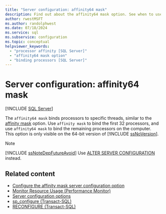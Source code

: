 ```yaml
---
title: "Server configuration: affinity64 mask"
description: Find out about the affinity64 mask option. See when to use it in SQL Server to bind processors to specific threads.
author: rwestMSFT
ms.author: randolphwest
ms.date: 07/18/2024
ms.service: sql
ms.subservice: configuration
ms.topic: conceptual
helpviewer_keywords:
  - "processor affinity [SQL Server]"
  - "affinity64 mask option"
  - "binding processors [SQL Server]"
---
```

# Server configuration: affinity64 mask

[!INCLUDE [SQL Server](../../includes/applies-to-version/sqlserver.md)]

The `affinity64 mask` binds processors to specific threads, similar to the [affinity mask](affinity-mask-server-configuration-option.md) option. Use `affinity mask` to bind the first 32 processors, and use `affinity64 mask` to bind the remaining processors on the computer. This option is only visible on the 64-bit version of [!INCLUDE [ssNoVersion](../../includes/ssnoversion-md.md)].

> [!NOTE]  
> [!INCLUDE [ssNoteDepFutureAvoid](../../includes/ssnotedepfutureavoid-md.md)] Use [ALTER SERVER CONFIGURATION](../../t-sql/statements/alter-server-configuration-transact-sql.md) instead.

## Related content

- [Configure the affinity mask server configuration option](affinity-mask-server-configuration-option.md)
- [Monitor Resource Usage (Performance Monitor)](../../relational-databases/performance-monitor/monitor-resource-usage-system-monitor.md)
- [Server configuration options](server-configuration-options-sql-server.md)
- [sp_configure (Transact-SQL)](../../relational-databases/system-stored-procedures/sp-configure-transact-sql.md)
- [RECONFIGURE (Transact-SQL)](../../t-sql/language-elements/reconfigure-transact-sql.md)
